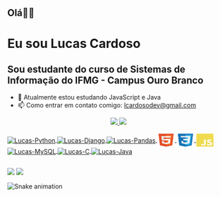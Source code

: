 ## Olá👋🏻
# Eu sou Lucas Cardoso
## Sou estudante do curso de Sistemas de Informação do IFMG - Campus Ouro Branco

<!-- - 🔭 Estou procurando por *estágio* -->
- 🌱 Atualmente estou estudando JavaScript e Java
- 📫 Como entrar em contato comigo: lcardosodev@gmail.com
<!-- - 😄 Pronomes: ele/dele -->
<!-- - ⚡ Fun fact: ... -->
 
<div align="center">
  <a href="https://github.com/brazillucas">
  <img height="180em" src="https://github-readme-stats.vercel.app/api?username=brazillucas&show_icons=true&theme=aura_dark&locale=pt-br&include_all_commits=true&count_private=true"/>
  <img height="180em" src="https://github-readme-stats.vercel.app/api/top-langs/?username=brazillucas&layout=compact&locale=pt-br&langs_count=7&theme=noctis_minimus"/>
</div>

<div style="display: inline_block"><br>
  <img align="center" alt="Lucas-Python" height="30" width="40" src="https://cdn.jsdelivr.net/gh/devicons/devicon/icons/python/python-original.svg">
  <img align="center" alt="Lucas-Django" height="30" width="40" src="https://cdn.icon-icons.com/icons2/2415/PNG/512/django_original_logo_icon_146559.png">
  <img align="center" alt="Lucas-Pandas" height="30" width="40" src="https://pandas.pydata.org/static/img/pandas_white.svg">  
  <img align="center" alt="Lucas-HTML" height="30" width="40" src="https://raw.githubusercontent.com/devicons/devicon/master/icons/html5/html5-original.svg">
  <img align="center" alt="Lucas-CSS" height="30" width="40" src="https://raw.githubusercontent.com/devicons/devicon/master/icons/css3/css3-original.svg">
  <img align="center" alt="Lucas-Js" height="30" width="40" src="https://raw.githubusercontent.com/devicons/devicon/master/icons/javascript/javascript-plain.svg">  
  <img align="center" alt="Lucas-MySQL" height="30" width="40" src="https://cdn.jsdelivr.net/gh/devicons/devicon/icons/mysql/mysql-original.svg">
  <img align="center" alt="Lucas-C" height="30" width="40" src="https://cdn.jsdelivr.net/gh/devicons/devicon/icons/c/c-original.svg">
  <img align="center" alt="Lucas-Java" height="30" width="40" src="https://cdn.jsdelivr.net/gh/devicons/devicon/icons/java/java-original.svg">
</div>
  
  ##
 
<div>
  <a href = "mailto:lcardosodev@gmail.com"><img src="https://img.shields.io/badge/-Gmail-%23333?style=for-the-badge&logo=gmail&logoColor=white" target="_blank"></a>
  <a href="https://www.linkedin.com/in/lcardoso64" target="_blank"><img src="https://img.shields.io/badge/-LinkedIn-%230077B5?style=for-the-badge&logo=linkedin&logoColor=white" target="_blank"></a> 
 
  ![Snake animation](https://github.com/brazillucas/brazillucas/blob/output/github-contribution-grid-snake.svg)

</div>


<!--
- 👯 I’m looking to collaborate on ...
- 🤔 I’m looking for help with ...
- 💬 Ask me about ...
!-->
